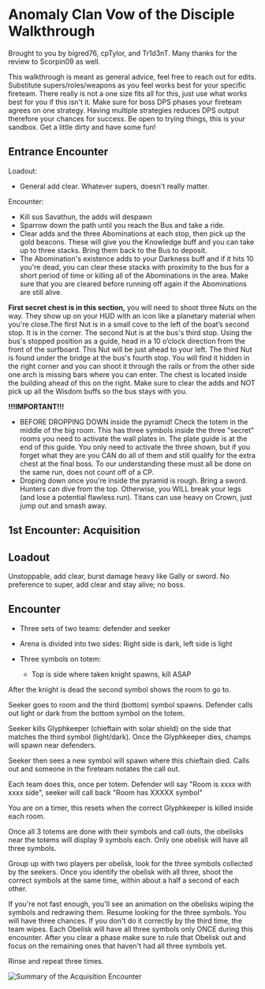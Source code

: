 # Anomaly Clan Vow of the Disciple Walkthrough

Brought to you by bigred76, cpTylor, and Tr1d3nT. Many thanks for the review to Scorpin09 as well.


This walkthrough is meant as general advice, feel free to reach out for edits. Substitute supers/roles/weapons as you feel works best for your specific fireteam. There really is not a one size fits all for this, just use what works best for you if this isn't it. Make sure for boss DPS phases your fireteam agrees on one strategy. Having multiple strategies reduces DPS output therefore your chances for success. Be open to trying things, this is your sandbox. Get a little dirty and have some fun!

## Entrance Encounter

Loadout:
* General add clear. Whatever supers, doesn't really matter.

Encounter: 
* Kill sus Savathun, the adds will despawn
* Sparrow down the path until you reach the Bus and take a ride.
* Clear adds and the three Abominations at each stop, then pick up the gold beacons. These will give you the Knowledge buff and you can take up to three stacks. Bring them back to the Bus to deposit.
* The Abomination's existence adds to your Darkness buff and if it hits 10 you're dead, you can clear these stacks with proximity to the bus for a short period of time or killing all of the Abominations in the area. Make sure that you are cleared before running off again if the Abominations are still alive.
 
**First secret chest is in this section,** you will need to shoot three Nuts on the way. They show up on your HUD with an icon like a planetary material when you're close.The first Nut is in a small cove to the left of the boat’s second stop. It is in the corner. The second Nut is at the bus's third stop. Using the bus's stopped position as a guide, head in a 10 o’clock direction from the front of the surfboard. This Nut will be just ahead to your left. The third Nut is found under the bridge at the bus's fourth stop. You will find it hidden in the right corner and you can shoot it through the rails or from the other side one arch is missing bars where you can enter. The chest is located inside the building ahead of this on the right. Make sure to clear the adds and NOT pick up all the Wisdom buffs so the bus stays with you.

**!!!IMPORTANT!!!** 
* BEFORE DROPPING DOWN inside the pyramid! Check the totem in the middle of the big room. This has three symbols inside the three "secret" rooms you need to activate the wall plates in. The plate guide is at the end of this guide. You only need to activate the three shown, but if you forget what they are you CAN do all of them and still qualify for the extra chest at the final boss. To our understanding these must all be done on the same run, does not count off of a CP.
* Droping down once you're inside the pyramid is rough. Bring a sword. Hunters can dive from the top. Otherwise, you WILL break your legs (and lose a potential flawless run). Titans can use heavy on Crown, just jump out and smash away. 

## 1st Encounter: Acquisition

## Loadout
Unstoppable, add clear, burst damage heavy like Gally or sword. No preference to super, add clear and stay alive; no boss.

## Encounter

* Three sets of two teams: defender and seeker
* Arena is divided into two sides: Right side is dark, left side is light

* Three symbols on totem:
     * Top is side where taken knight spawns, kill ASAP

After the knight is dead the second symbol shows the room to go to. 

Seeker goes to room and the third (bottom) symbol spawns. Defender calls out light or dark from the bottom symbol on the totem.

Seeker kills Glyphkeeper (chieftain with solar shield) on the side that matches the third symbol (light/dark). Once the Glyphkeeper dies, champs will spawn near defenders. 

Seeker then sees a new symbol will spawn where this chieftain died. Calls out and someone in the fireteam notates the call out. 

Each team does this, once per totem. Defender will say "Room is xxxx with xxxx side", seeker will call back "Room has XXXXX symbol"

You are on a timer, this resets when the correct Glyphkeeper is killed inside each room.

Once all 3 totems are done with their symbols and call outs, the obelisks near the totems will display 9 symbols each. Only one obelisk will have all three symbols. 

Group up with two players per obelisk, look for the three symbols collected by the seekers. Once you identify the obelisk with all three, shoot the correct symbols at the same time, within about a half a second of each other. 

If you're not fast enough, you'll see an animation on the obelisks wiping the symbols and redrawing them. Resume looking for the three symbols. You will have three chances. If you don't do it correctly by the third time, the team wipes. Each Obelisk will have all three symbols only ONCE during this encounter. After you clear a phase make sure to rule that Obelisk out and focus on the remaining ones that haven't had all three symbols yet.

Rinse and repeat three times. 


![Summary of the Acquisition Encounter](https://github.com/cptylor/destiny-notes/raw/main/vow-of-the-disciples-resources/1st_encounter_summary.jpg)
